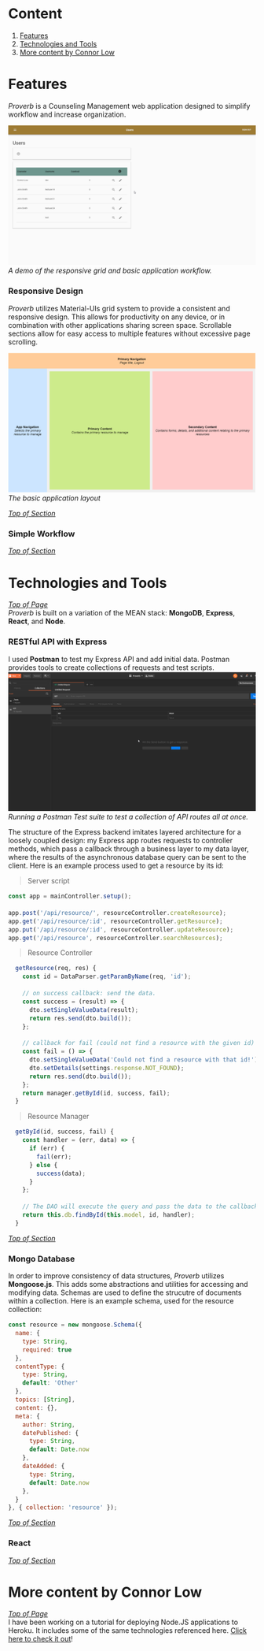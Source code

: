 # Content
1. [Features](#Features)
2. [Technologies and Tools](#Technologies-and-Tools)
3. [More content by Connor Low](#More-content-by-Connor-Low)
# Features
*Proverb* is a Counseling Management web application designed to simplify workflow and increase organization.  

![Responsive Grid](img/responsive.gif)
*A demo of the responsive grid and basic application workflow.*  

### Responsive Design
*Proverb* utilizes Material-UIs grid system to provide a consistent and responsive design. This allows for productivity on any device, or in combination with other applications sharing screen space. Scrollable sections allow for easy access to multiple features without excessive page scrolling.   

![Layout](img/layout.png)
*The basic application layout*

[*Top of Section*](#Features)  
### Simple Workflow 

[*Top of Section*](#Features)  

# Technologies and Tools
[*Top of Page*](#Content)  
*Proverb* is built on a variation of the MEAN stack: **MongoDB**, **Express**, **React**, and **Node**.
### RESTful API with Express
I used **Postman** to test my Express API and add initial data. Postman provides tools to create collections of requests and test scripts.
![Api Collection Runner](img/api_test_suite.gif)  
*Running a Postman Test suite to test a collection of API routes all at once.*

The structure of the Express backend imitates layered architecture for a loosely coupled design: my Express app routes requests to controller methods, which pass a callback through a business layer to my data layer, where the results of the asynchronous database query can be sent to the client. Here is an example process used to get a resource by its id:
> Server script
```js 
const app = mainController.setup();

app.post('/api/resource/', resourceController.createResource);
app.get('/api/resource/:id', resourceController.getResource);
app.put('/api/resource/:id', resourceController.updateResource);
app.get('/api/resource', resourceController.searchResources);
```
> Resource Controller
```js
  getResource(req, res) {
    const id = DataParser.getParamByName(req, 'id');

    // on success callback: send the data.
    const success = (result) => {
      dto.setSingleValueData(result);
      return res.send(dto.build());
    };

    // callback for fail (could not find a resource with the given id)
    const fail = () => {
      dto.setSingleValueData('Could not find a resource with that id!');
      dto.setDetails(settings.response.NOT_FOUND);
      return res.send(dto.build());
    };
    return manager.getById(id, success, fail);
  }
```
> Resource Manager
```js
  getById(id, success, fail) {
    const handler = (err, data) => {
      if (err) {
        fail(err);
      } else {
        success(data);
      }
    };

    // The DAO will execute the query and pass the data to the callback functions defined in the Controller.
    return this.db.findById(this.model, id, handler);
  }
```
[*Top of Section*](#Technologies-and-Tools)  
### Mongo Database
In order to improve consistency of data structures, *Proverb* utilizes **Mongoose.js**. This adds some abstractions and utilities for accessing and modifying data. Schemas are used to define the strucutre of documents within a collection. Here is an example schema, used for the resource collection:
```js
const resource = new mongoose.Schema({
  name: {
    type: String,
    required: true
  },
  contentType: {
    type: String,
    default: 'Other'
  },
  topics: [String],
  content: {},
  meta: {
    author: String,
    datePublished: {
      type: String,
      default: Date.now
    },
    dateAdded: {
      type: String,
      default: Date.now
    },
  }
}, { collection: 'resource' });
```  

[*Top of Section*](#Technologies-and-Tools)  
### React
[*Top of Section*](#Technologies-and-Tools)  

# More content by Connor Low
[*Top of Page*](#Content)  
I have been working on a tutorial for deploying Node.JS applications to Heroku. It includes some of the same technologies referenced here. [Click here to check it out](https://github.com/ConnorJamesLow/icc-heroku)!